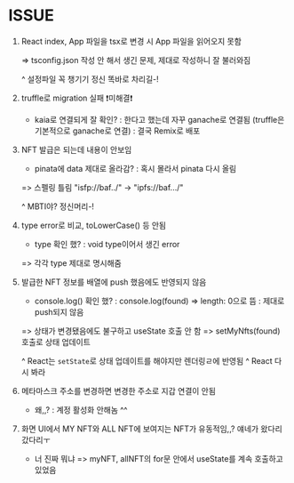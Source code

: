 # ISSUE

1. React index, App 파일을 tsx로 변경 시 App 파일을 읽어오지 못함

   => tsconfig.json 작성 안 해서 생긴 문제, 제대로 작성하니 잘 불러와짐

   ^ 설정파일 꼭 챙기기 정신 똑바로 차리길-!

2. truffle로 migration 실패 ❗️미해결❗️

   - kaia로 연결되게 잘 확인?
     : 한다고 했는데 자꾸 ganache로 연결됨 (truffle은 기본적으로 ganache로 연결)
     : 결국 Remix로 배포

3. NFT 발급은 되는데 내용이 안보임

   - pinata에 data 제대로 올라감?
     : 혹시 몰라서 pinata 다시 올림

   => 스펠링 틀림
   "isfp://baf../" -> "ipfs://baf.../"

   ^ MBTI야? 정신머리-!

4. type error로 비교, toLowerCase() 등 안됨

   - type 확인 했?
     : void type이어서 생긴 error

   => 각각 type 제대로 명시해줌

5. 발급한 NFT 정보를 배열에 push 했음에도 반영되지 않음

   - console.log() 확인 했?
     : console.log(found) => length: 0으로 뜸
     : 제대로 push되지 않음

   => 상태가 변경됐음에도 불구하고 useState 호출 안 함
   => setMyNfts(found) 호출로 상태 업데이트

   ^ React는 `setState`로 상태 업데이트를 해야지만 렌더링ㄹ에 반영됨
   ^ React 다시 봐라

6. 메타마스크 주소를 변경하면 변경한 주소로 지갑 연결이 안됨

   - 왜,,?
     : 계정 활성화 안해놈 ^^

7. 화면 UI에서 MY NFT와 ALL NFT에 보여지는 NFT가 유동적임,,? 얘네가 왔다리갔다리ㅜ
   - 너 진짜 뭐냐
     => myNFT, allNFT의 for문 안에서 useState를 계속 호출하고 있었음
